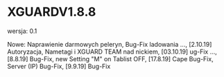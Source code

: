 # XGUARDV1.8.8

wersja: 0.1

Nowe: Naprawienie darmowych peleryn, Bug-Fix ladowania ..., [2.10.19] Autoryzacja, Nametagi i XGUARD TEAM nad nickiem, [03.10.19] ug-Fix ..., [8.8.19] Bug-Fix, new Setting "M" on Tablist OFF, [17.8.19] Cape Bug-Fix, Server (IP) Bug-Fix, [9.9.19] Bug-Fix
